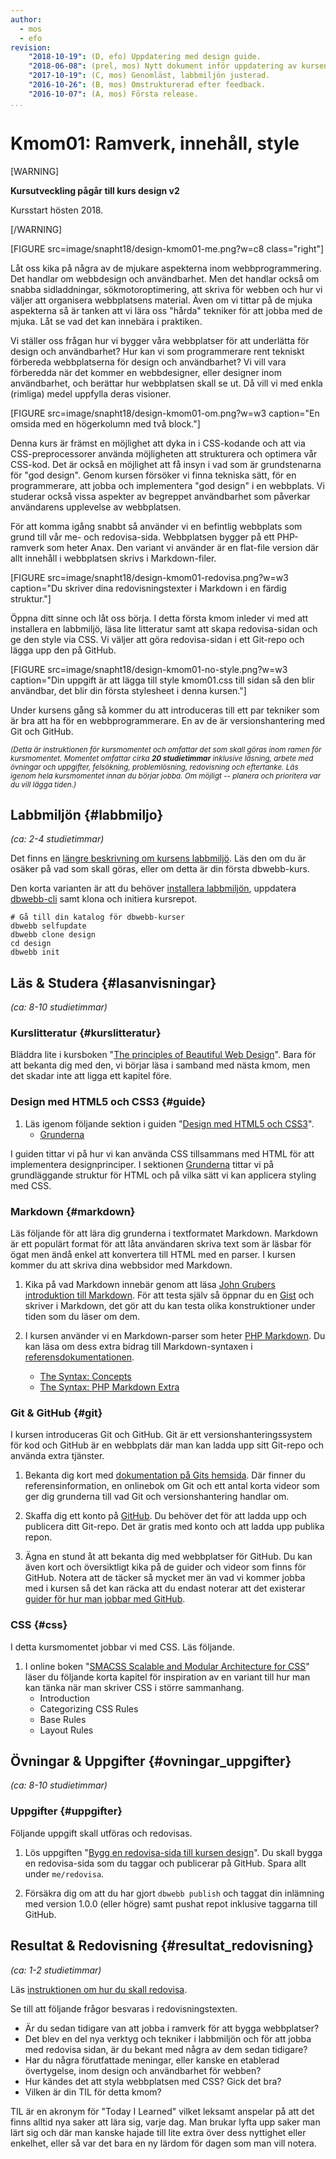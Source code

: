 ```yaml
---
author:
  - mos
  - efo
revision:
    "2018-10-19": (D, efo) Uppdatering med design guide.
    "2018-06-08": (prel, mos) Nytt dokument inför uppdatering av kursen.
    "2017-10-19": (C, mos) Genomläst, labbmiljön justerad.
    "2016-10-26": (B, mos) Omstrukturerad efter feedback.
    "2016-10-07": (A, mos) Första release.
...
```

Kmom01: Ramverk, innehåll, style
====================================

[WARNING]

**Kursutveckling pågår till kurs design v2**

Kursstart hösten 2018.

[/WARNING]

[FIGURE src=image/snapht18/design-kmom01-me.png?w=c8 class="right"]

Låt oss kika på några av de mjukare aspekterna inom webbprogrammering. Det handlar om webbdesign och användbarhet. Men det handlar också om snabba sidladdningar, sökmotoroptimering, att skriva för webben och hur vi väljer att organisera webbplatsens material. Även om vi tittar på de mjuka aspekterna så är tanken att vi lära oss "hårda" tekniker för att jobba med de mjuka. Låt se vad det kan innebära i praktiken.

Vi ställer oss frågan hur vi bygger våra webbplatser för att underlätta för design och användbarhet? Hur kan vi som programmerare rent tekniskt förbereda webbplatserna för design och användbarhet? Vi vill vara förberedda när det kommer en webbdesigner, eller designer inom användbarhet, och berättar hur webbplatsen skall se ut. Då vill vi med enkla (rimliga) medel uppfylla deras visioner.

<!--more-->

[FIGURE src=image/snapht18/design-kmom01-om.png?w=w3 caption="En omsida med en högerkolumn med två block."]

Denna kurs är främst en möjlighet att dyka in i CSS-kodande och att via  CSS-preprocessorer använda möjligheten att strukturera och optimera vår CSS-kod. Det är också en möjlighet att få insyn i vad som är grundstenarna för "god design". Genom kursen försöker vi finna tekniska sätt, för en programmerare, att jobba och implementera "god design" i en webbplats. Vi studerar också vissa aspekter av begreppet användbarhet som påverkar användarens upplevelse av webbplatsen.

För att komma igång snabbt så använder vi en befintlig webbplats som grund till vår me- och redovisa-sida. Webbplatsen bygger på ett PHP-ramverk som heter Anax. Den variant vi använder är en flat-file version där allt innehåll i webbplatsen skrivs i Markdown-filer.

[FIGURE src=image/snapht18/design-kmom01-redovisa.png?w=w3 caption="Du skriver dina redovisningstexter i Markdown i en färdig struktur."]

Öppna ditt sinne och låt oss börja. I detta första kmom inleder vi med att installera en labbmiljö, läsa lite litteratur samt att skapa redovisa-sidan och ge den style via CSS. Vi väljer att göra redovisa-sidan i ett Git-repo och lägga upp den på GitHub.

[FIGURE src=image/snapht18/design-kmom01-no-style.png?w=w3 caption="Din uppgift är att lägga till style kmom01.css till sidan så den blir användbar, det blir din första stylesheet i denna kursen."]

Under kursens gång så kommer du att introduceras till ett par tekniker som är bra att ha för en webbprogrammerare. En av de är versionshantering med Git och GitHub.



<small><i>(Detta är instruktionen för kursmomentet och omfattar det som skall göras inom ramen för kursmomentet. Momentet omfattar cirka **20 studietimmar** inklusive läsning, arbete med övningar och uppgifter, felsökning, problemlösning, redovisning och eftertanke. Läs igenom hela kursmomentet innan du börjar jobba. Om möjligt -- planera och prioritera var du vill lägga tiden.)</i></small>



Labbmiljön  {#labbmiljo}
---------------------------------

*(ca: 2-4 studietimmar)*

Det finns en [längre beskrivning om kursens labbmiljö](./../installera-labbmiljo). Läs den om du är osäker på vad som skall göras, eller om detta är din första dbwebb-kurs.

Den korta varianten är att du behöver [installera labbmiljön](./../labbmiljo), uppdatera [dbwebb-cli](dbwebb-cli) samt klona och initiera kursrepot.

```text
# Gå till din katalog för dbwebb-kurser
dbwebb selfupdate
dbwebb clone design
cd design
dbwebb init
```



Läs & Studera  {#lasanvisningar}
---------------------------------

*(ca: 8-10 studietimmar)*



### Kurslitteratur  {#kurslitteratur}

Bläddra lite i kursboken "[The principles of Beautiful Web Design](kunskap/boken-the-principles-of-beautiful-web-design)". Bara för att bekanta dig med den, vi börjar läsa i samband med nästa kmom, men det skadar inte att ligga ett kapitel före.



### Design med HTML5 och CSS3  {#guide}

1. Läs igenom följande sektion i guiden "[Design med HTML5 och CSS3](guide/design-med-html5-och-css3)".
    * [Grunderna](guide/design-med-html5-och-css3/grunderna)

I guiden tittar vi på hur vi kan använda CSS tillsammans med HTML för att implementera designprinciper. I sektionen [Grunderna](guide/design-med-html5-och-css3/grunderna) tittar vi på grundläggande struktur för HTML och på vilka sätt vi kan applicera styling med CSS.


<!--
### Tekniker för att skriva för webben {#skriva}

1. Det är viktigt att ha koll på hur vi skall tänka när vi skriver för webben. Under kursen skall vi läsa igenom guiden "[Skriva för webben](https://www.iis.se/lar-dig-mer/guider/hur-man-skriver-for-webben/)". Du kan börja kort med följande kapitel, bara för att bekanta dig med materialet.

    * 1. Innehållsförteckning
    * 2. Förord
-->



### Markdown {#markdown}

Läs följande för att lära dig grunderna i textformatet Markdown. Markdown är ett populärt format för att låta användaren skriva text som är läsbar för ögat men ändå enkel att konvertera till HTML med en parser. I kursen kommer du att skriva dina webbsidor med Markdown.

1. Kika på vad Markdown innebär genom att läsa [John Grubers introduktion till Markdown](https://daringfireball.net/projects/markdown/basics). För att testa själv så öppnar du en [Gist](https://gist.github.com/) och skriver i Markdown, det gör att du kan testa olika konstruktioner under tiden som du läser om dem.

1. I kursen använder vi en Markdown-parser som heter [PHP Markdown](https://packagist.org/packages/michelf/php-markdown). Du kan läsa om dess extra bidrag till Markdown-syntaxen i [referensdokumentationen](https://michelf.ca/projects/php-markdown/reference/).
    * [The Syntax: Concepts](https://michelf.ca/projects/php-markdown/concepts/)
    * [The Syntax: PHP Markdown Extra](https://michelf.ca/projects/php-markdown/extra/)



### Git & GitHub {#git}

I kursen introduceras Git och GitHub. Git är ett versionshanteringssystem för kod och GitHub är en webbplats där man kan ladda upp sitt Git-repo och använda extra tjänster.

1. Bekanta dig kort med [dokumentation på Gits hemsida](https://git-scm.com/doc). Där finner du referensinformation, en onlinebok om Git och ett antal korta videor som ger dig grunderna till vad Git och versionshantering handlar om.

1. Skaffa dig ett konto på [GitHub](https://github.com/). Du behöver det för att ladda upp och publicera ditt Git-repo. Det är gratis med konto och att ladda upp publika repon.

1. Ägna en stund åt att bekanta dig med webbplatser för GitHub. Du kan även kort och översiktligt kika på de guider och videor som finns för GitHub. Notera att de täcker så mycket mer än vad vi kommer jobba med i kursen så det kan räcka att du endast noterar att det existerar [guider för hur man jobbar med GitHub](https://guides.github.com/).



### CSS {#css}

I detta kursmomentet jobbar vi med CSS. Läs följande.

1. I online boken "[SMACSS Scalable and Modular Architecture for CSS](https://smacss.com/book/)" läser du följande korta kapitel för inspiration av en variant till hur man kan tänka när man skriver CSS i större sammanhang.
    * Introduction
    * Categorizing CSS Rules
    * Base Rules
    * Layout Rules


<!--
### Webbdesign och användbarhet {#webbdesign}

Läs följande artiklar.

1. Läs artikeln "[Top 10 Mistakes in Web Design](https://www.nngroup.com/articles/top-10-mistakes-web-design/)" skriven av Jakob Nielsen.

1. Läs artikeln som ger en kort introduktion till användbarhet, "[Usability 101: Introduction to Usability](https://www.nngroup.com/articles/usability-101-introduction-to-usability/)" skriven av Jakob Nielsen.

-->
<!-- Eventuellt skriva artikel om usability, kanske i projektet? -->



<!--
### Video  {#video}

Titta på följande:

1. Till kursen finns en videoserie, "[Teknisk webbdesign och användbarhet](https://www.youtube.com/playlist?list=PLKtP9l5q3ce93K_FQtlmz2rcaR_BaKIET)", kika på de videor som börjar på 0 och 1. Videorna som börjar på 110* är kopplade till en av de artiklar du skall jobba igenom under övningarna nedan. Titta på dem samtidigt som du jobbar igenom artikeln.

-->


<!--

### Lästips {#lastips}

Kika på följande om du är intresserad och finner det värt tiden.

1. I övningarna introduceras du till Git och GitHub. Om du vill jobba igenom en separat övning med Git och GitHub så finns artikeln "[Kom igång med Git och GitHub](kunskap/kom-igang-med-git-och-github)".

1. Ramverket du använder i kursen är Anax. Bekanta dig gärna med [Anax dokumentationen](anax).

1. Anax Flat, en variant av Anax som vi kommer använda i denna kursen, kan sägas vara ett flat-file framework. Bekanta dig kort med ett annat sådant ramverk som heter [Grav](https://getgrav.org/) och är byggt med PHP. Du kan kika på vilka features det har och kika översiktligt på dess dokumentation.

-->


<!--
Filosofi dry, yagni, kiss


Artiklar att läsa:

http://lesscss.org/ olika delar beroende av läget.

https://abookapart.com/

http://simplebits.com/   ?

https://addyosmani.com/first/

https://www.berndtgroup.net/thinking/blog/development/modularizing-your-front-end-code-for-long-term-maintainability-and-sanity

https://blog.usejournal.com/should-you-build-a-reusable-component-library-4e7df72413d7

https://glenmaddern.com/articles/css-modules

https://medium.com/front-end-developers/css-modules-solving-the-challenges-of-css-at-scale-85789980b04f

https://css-tricks.com/methods-organize-css/

http://www.developerdrive.com/2017/11/6-ways-to-organize-your-css/

https://medium.com/@Intelygenz/how-to-organize-your-css-with-oocss-bem-smacss-a2317fa083a7

https://medium.com/openmindonline/how-i-organize-css-in-large-projects-using-ufocss-part-1-9d04417f39f3

https://www.keycdn.com/blog/oocss

https://github.com/stubbornella/oocss/wiki

http://oocss.org/

https://smacss.com/

https://en.bem.info/

https://medium.com/@afrench53198/reusable-maintainable-and-modular-css-b0ffedf1c208


-->





Övningar & Uppgifter  {#ovningar_uppgifter}
-------------------------------------------

*(ca: 8-10 studietimmar)*


<!--
### Övningar {#ovningar}

Genomför följande övning för att förbereda inför uppgifterna.

1. Lär känna ramverket Anax Flat genom att bygga webbplats. Jobba igenom artikeln "[Bygg en me-sida med Anax Flat](kunskap/bygg-me-sida-med-anax-flat)".
-->



### Uppgifter {#uppgifter}

Följande uppgift skall utföras och redovisas.

1. Lös uppgiften "[Bygg en redovisa-sida till kursen design](uppgift/bygg-en-redovisa-sida-till-kursen-design)". Du skall bygga en redovisa-sida som du taggar och publicerar på GitHub. Spara allt under `me/redovisa`.

1. Försäkra dig om att du har gjort `dbwebb publish` och taggat din inlämning med version 1.0.0 (eller högre) samt pushat repot inklusive taggarna till GitHub.



Resultat & Redovisning  {#resultat_redovisning}
-----------------------------------------------

*(ca: 1-2 studietimmar)*

Läs [instruktionen om hur du skall redovisa](./../redovisa).

Se till att följande frågor besvaras i redovisningstexten.

* Är du sedan tidigare van att jobba i ramverk för att bygga webbplatser?
* Det blev en del nya verktyg och tekniker i labbmiljön och för att jobba med redovisa sidan, är du bekant med några av dem sedan tidigare?
* Har du några förutfattade meningar, eller kanske en etablerad övertygelse, inom design och användbarhet för webben?
* Hur kändes det att styla webbplatsen med CSS? Gick det bra?
* Vilken är din TIL för detta kmom?

TIL är en akronym för "Today I Learned" vilket leksamt anspelar på att det finns alltid nya saker att lära sig, varje dag. Man brukar lyfta upp saker man lärt sig och där man kanske hajade till lite extra över dess nyttighet eller enkelhet, eller så var det bara en ny lärdom för dagen som man vill notera.
